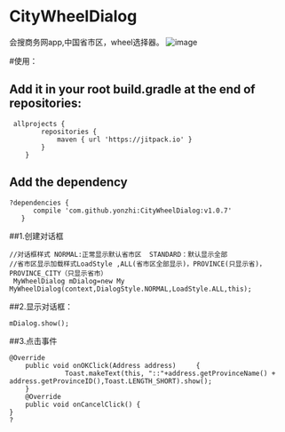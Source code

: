 # CityWheelDialog
会搜商务网app,中国省市区，wheel选择器。
 ![image](https://github.com/yonzhi/CityWheelDialog/blob/master/screenshots/q.png)
 
#使用：
## Add it in your root build.gradle at the end of repositories:

```
 allprojects {
		repositories {
			maven { url 'https://jitpack.io' }
		}
	}
 ```
 
 ## Add the dependency
 
 ```
 ?dependencies {
	   compile 'com.github.yonzhi:CityWheelDialog:v1.0.7'
	}
 ```
##1.创建对话框

```
//对话框样式 NORMAL:正常显示默认省市区  STANDARD：默认显示全部
//省市区显示加载样式LoadStyle ,ALL(省市区全部显示)，PROVINCE(只显示省)，PROVINCE_CITY（只显示省市）
 MyWheelDialog mDialog=new My MyWheelDialog(context,DialogStyle.NORMAL,LoadStyle.ALL,this);
```
##2.显示对话框：
```
mDialog.show();
 ```
 
##3.点击事件

```
@Override
    public void onOKClick(Address address)     {
              Toast.makeText(this, "::"+address.getProvinceName() + address.getProvinceID(),Toast.LENGTH_SHORT).show();
    }
    @Override
    public void onCancelClick() {
}
?
    
